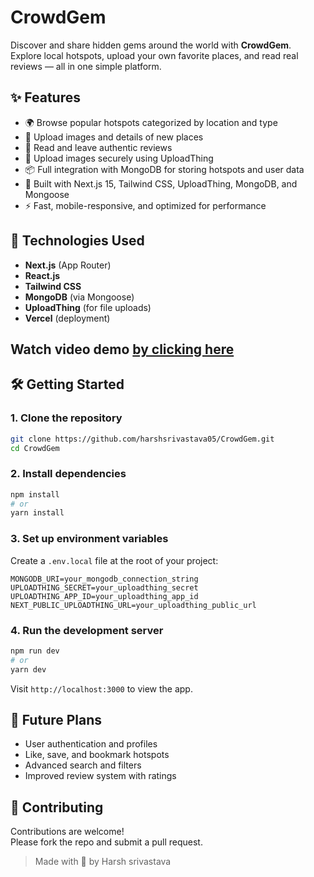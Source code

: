 # CrowdGem

Discover and share hidden gems around the world with **CrowdGem**.  
Explore local hotspots, upload your own favorite places, and read real reviews — all in one simple platform.

## ✨ Features

- 🌍 Browse popular hotspots categorized by location and type
- 📸 Upload images and details of new places
- 📝 Read and leave authentic reviews
- 📂 Upload images securely using UploadThing
- 📦 Full integration with MongoDB for storing hotspots and user data
- 🧹 Built with Next.js 15, Tailwind CSS, UploadThing, MongoDB, and Mongoose
- ⚡ Fast, mobile-responsive, and optimized for performance

## 🚀 Technologies Used

- **Next.js** (App Router)
- **React.js**
- **Tailwind CSS**
- **MongoDB** (via Mongoose)
- **UploadThing** (for file uploads)
- **Vercel** (deployment)

## Watch video demo [by clicking here](https://youtu.be/nRF8f1upGJU)

## 🛠️ Getting Started

### 1. Clone the repository

```bash
git clone https://github.com/harshsrivastava05/CrowdGem.git
cd CrowdGem
```

### 2. Install dependencies

```bash
npm install
# or
yarn install
```

### 3. Set up environment variables

Create a `.env.local` file at the root of your project:

```plaintext
MONGODB_URI=your_mongodb_connection_string
UPLOADTHING_SECRET=your_uploadthing_secret
UPLOADTHING_APP_ID=your_uploadthing_app_id
NEXT_PUBLIC_UPLOADTHING_URL=your_uploadthing_public_url
```

### 4. Run the development server

```bash
npm run dev
# or
yarn dev
```

Visit `http://localhost:3000` to view the app.



## 🧐 Future Plans

- User authentication and profiles
- Like, save, and bookmark hotspots
- Advanced search and filters
- Improved review system with ratings

## 🤝 Contributing

Contributions are welcome!  
Please fork the repo and submit a pull request.


> Made with 💎 by Harsh srivastava

